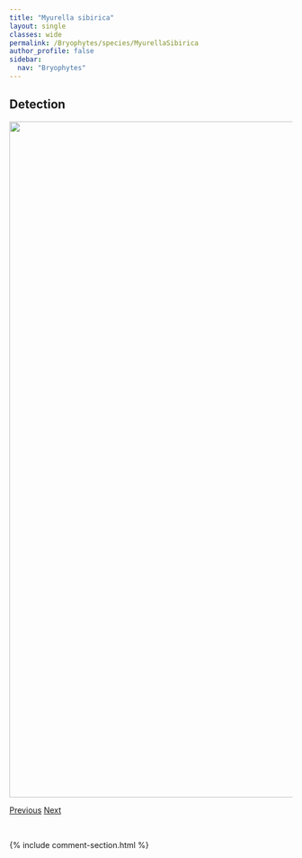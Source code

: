 ```yaml
---
title: "Myurella sibirica"
layout: single
classes: wide
permalink: /Bryophytes/species/MyurellaSibirica
author_profile: false
sidebar:
  nav: "Bryophytes"
---
```


<h2>Detection</h2>

<a href="https://drive.google.com/uc?export=view&id=1GE0kb6MTrWSkrHl-jxdI6jQED9lJipkx">
<img src="https://drive.google.com/uc?export=view&id=1GE0kb6MTrWSkrHl-jxdI6jQED9lJipkx" height = "1200" width = "800">
</a>


<a href="/DevelopmentWebsite/Bryophytes/species/MyurellaJulacea" class="pagination--pager" title="Myurella julacea">Previous</a> <a href="/DevelopmentWebsite/Bryophytes/species/MyurellaTenerrima" class="pagination--pager" title="Myurella tenerrima">Next</a>

<p>&nbsp;</p>

{% include comment-section.html %}
